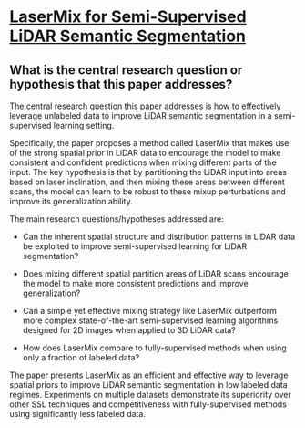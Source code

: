 # [LaserMix for Semi-Supervised LiDAR Semantic Segmentation](https://arxiv.org/abs/2207.00026)

## What is the central research question or hypothesis that this paper addresses?

 The central research question this paper addresses is how to effectively leverage unlabeled data to improve LiDAR semantic segmentation in a semi-supervised learning setting. 

Specifically, the paper proposes a method called LaserMix that makes use of the strong spatial prior in LiDAR data to encourage the model to make consistent and confident predictions when mixing different parts of the input. The key hypothesis is that by partitioning the LiDAR input into areas based on laser inclination, and then mixing these areas between different scans, the model can learn to be robust to these mixup perturbations and improve its generalization ability.

The main research questions/hypotheses addressed are:

- Can the inherent spatial structure and distribution patterns in LiDAR data be exploited to improve semi-supervised learning for LiDAR segmentation? 

- Does mixing different spatial partition areas of LiDAR scans encourage the model to make more consistent predictions and improve generalization?

- Can a simple yet effective mixing strategy like LaserMix outperform more complex state-of-the-art semi-supervised learning algorithms designed for 2D images when applied to 3D LiDAR data?

- How does LaserMix compare to fully-supervised methods when using only a fraction of labeled data?

The paper presents LaserMix as an efficient and effective way to leverage spatial priors to improve LiDAR semantic segmentation in low labeled data regimes. Experiments on multiple datasets demonstrate its superiority over other SSL techniques and competitiveness with fully-supervised methods using significantly less labeled data.
